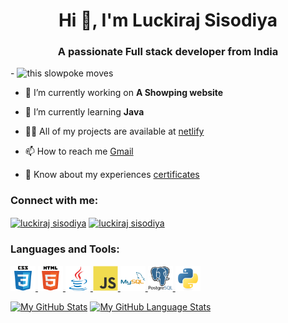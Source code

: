 <h1 align="center">Hi 👋, I'm Luckiraj Sisodiya</h1>
<h3 align="center">A passionate Full stack developer from India</h3>
- <img src="https://cdn.dribbble.com/users/926537/screenshots/4502924/python-2.gif" alt="this slowpoke moves" width="250" />

- 🔭 I’m currently working on **A Showping website**

- 🌱 I’m currently learning **Java**

- 👨‍💻 All of my projects are available at <a href="https://elegant-gelato-09b161.netlify.app/" rel="nofollow">netlify</a>

- 📫 How to reach me <a href="**sisodiyarana7@gmail.com**" rel="nofollow">Gmail</a>

- 📄 Know about my experiences <a href="https://docs.google.com/document/d/12lwFuxviOhXFvWb-RqRWOdoWC6iddQhc/edit?usp=sharing&ouid=109801025197916216037&rtpof=true&sd=true" rel="nofollow">certificates</a>

<h3 align="left">Connect with me:</h3>
<p align="left">
<a href="https://linkedin.com/in/luckiraj sisodiya" target="blank"><img align="center" src="https://raw.githubusercontent.com/rahuldkjain/github-profile-readme-generator/master/src/images/icons/Social/linked-in-alt.svg" alt="luckiraj sisodiya" height="30" width="40" /></a>
<a href="https://fb.com/luckiraj sisodiya" target="blank"><img align="center" src="https://raw.githubusercontent.com/rahuldkjain/github-profile-readme-generator/master/src/images/icons/Social/facebook.svg" alt="luckiraj sisodiya" height="30" width="40" /></a>
</p>

<h3 align="left">Languages and Tools:</h3>
<p align="left"> <a href="https://www.w3schools.com/css/" target="_blank" rel="noreferrer"> <img src="https://raw.githubusercontent.com/devicons/devicon/master/icons/css3/css3-original-wordmark.svg" alt="css3" width="40" height="40"/> </a> <a href="https://www.djangoproject.com/" target="_blank" rel="noreferrer"> <img src="https://raw.githubusercontent.com/devicons/devicon/master/icons/html5/html5-original-wordmark.svg" alt="html5" width="40" height="40"/> </a> <a href="https://www.java.com" target="_blank" rel="noreferrer"> <img src="https://raw.githubusercontent.com/devicons/devicon/master/icons/java/java-original.svg" alt="java" width="40" height="40"/> </a> <a href="https://developer.mozilla.org/en-US/docs/Web/JavaScript" target="_blank" rel="noreferrer"> <img src="https://raw.githubusercontent.com/devicons/devicon/master/icons/javascript/javascript-original.svg" alt="javascript" width="40" height="40"/> </a> <a href="https://www.mysql.com/" target="_blank" rel="noreferrer"> <img src="https://raw.githubusercontent.com/devicons/devicon/master/icons/mysql/mysql-original-wordmark.svg" alt="mysql" width="40" height="40"/> </a> <a href="https://www.postgresql.org" target="_blank" rel="noreferrer"> <img src="https://raw.githubusercontent.com/devicons/devicon/master/icons/postgresql/postgresql-original-wordmark.svg" alt="postgresql" width="40" height="40"/> </a> <a href="https://www.python.org" target="_blank" rel="noreferrer"> <img src="https://raw.githubusercontent.com/devicons/devicon/master/icons/python/python-original.svg" alt="python" width="40" height="40"/> </a> </p>


[![My GitHub Stats](https://github-readme-stats.vercel.app/api/?username=Lrssrrb&count_private=true&theme=tokyonight&showicons=true)]()
[![My GitHub Language Stats](https://github-readme-stats.vercel.app/api/top-langs/?username=Lrssrrb&langs_count=5&theme=tokyonight)]()
